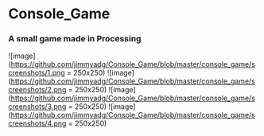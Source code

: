 # Console_Game
### A small game made in Processing

![image](https://github.com/jimmyadg/Console_Game/blob/master/console_game/screenshots/1.png = 250x250)
![image](https://github.com/jimmyadg/Console_Game/blob/master/console_game/screenshots/2.png = 250x250)
![image](https://github.com/jimmyadg/Console_Game/blob/master/console_game/screenshots/3.png = 250x250)
![image](https://github.com/jimmyadg/Console_Game/blob/master/console_game/screenshots/4.png = 250x250)



